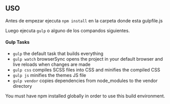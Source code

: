 ## USO

Antes de empezar ejecuta `npm install` en la carpeta donde esta gulpfile.js

Luego ejecuta `gulp` o alguno de los compandos siguientes.
#### Gulp Tasks

* `gulp` the default task that builds everything
* `gulp watch` browserSync opens the project in your default browser and live reloads when changes are made
* `gulp css` compiles SCSS files into CSS and minifies the compiled CSS
* `gulp js` minifies the themes JS file
* `gulp vendor` copies dependencies from node_modules to the vendor directory

You must have npm installed globally in order to use this build environment.